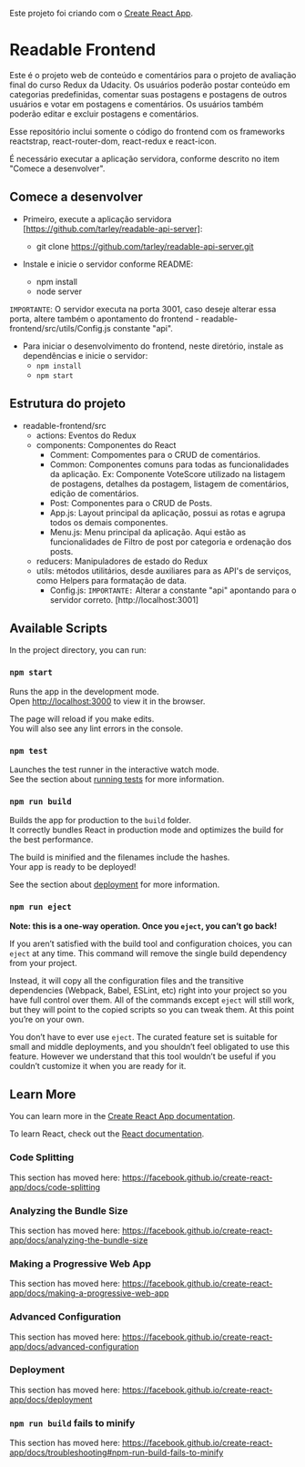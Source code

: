 Este projeto foi criando com o [Create React App](https://github.com/facebook/create-react-app).

# Readable Frontend

Este é o projeto web de conteúdo e comentários para o projeto de avaliação final do curso Redux da Udacity. Os usuários poderão postar conteúdo em categorias predefinidas, comentar suas postagens e postagens de outros usuários e votar em postagens e comentários. Os usuários também poderão editar e excluir postagens e comentários.

Esse repositório inclui somente o código do frontend com os frameworks reactstrap, react-router-dom, react-redux e react-icon.

É necessário executar a aplicação servidora, conforme descrito no item "Comece a desenvolver".

## Comece a desenvolver

* Primeiro, execute a aplicação servidora [https://github.com/tarley/readable-api-server]:
	- git clone https://github.com/tarley/readable-api-server.git

* Instale e inicie o servidor conforme README:
	- npm install
	- node server

`IMPORTANTE`: 
O servidor executa na porta 3001, caso deseje alterar essa porta, altere também o apontamento do frontend 
	- readable-frontend/src/utils/Config.js constante "api".

* Para iniciar o desenvolvimento do frontend, neste diretório, instale as dependências e inicie o servidor:
	- `npm install`
	- `npm start`

## Estrutura do projeto

* readable-frontend/src
	- actions: Eventos do Redux
	- components: Componentes do React
		- Comment: Compomentes para o CRUD de comentários.
		- Common: Componentes comuns para todas as funcionalidades da aplicação. Ex: Componente VoteScore utilizado na listagem de postagens, detalhes da postagem, listagem de comentários, edição de comentários.
		- Post: Componentes para o CRUD de Posts.
		- App.js: Layout principal da aplicação, possui as rotas e agrupa todos os demais componentes.
		- Menu.js: Menu principal da aplicação. Aqui estão as funcionalidades de Filtro de post por categoria e ordenação dos posts.
	- reducers: Manipuladores de estado do Redux
	- utils: métodos utilitários, desde auxiliares para as API's de serviços, como Helpers para formatação de data.
		- Config.js: `IMPORTANTE:` Alterar a constante "api" apontando para o servidor correto. [http://localhost:3001] 

## Available Scripts

In the project directory, you can run:

### `npm start`

Runs the app in the development mode.<br>
Open [http://localhost:3000](http://localhost:3000) to view it in the browser.

The page will reload if you make edits.<br>
You will also see any lint errors in the console.

### `npm test`

Launches the test runner in the interactive watch mode.<br>
See the section about [running tests](https://facebook.github.io/create-react-app/docs/running-tests) for more information.

### `npm run build`

Builds the app for production to the `build` folder.<br>
It correctly bundles React in production mode and optimizes the build for the best performance.

The build is minified and the filenames include the hashes.<br>
Your app is ready to be deployed!

See the section about [deployment](https://facebook.github.io/create-react-app/docs/deployment) for more information.

### `npm run eject`

**Note: this is a one-way operation. Once you `eject`, you can’t go back!**

If you aren’t satisfied with the build tool and configuration choices, you can `eject` at any time. This command will remove the single build dependency from your project.

Instead, it will copy all the configuration files and the transitive dependencies (Webpack, Babel, ESLint, etc) right into your project so you have full control over them. All of the commands except `eject` will still work, but they will point to the copied scripts so you can tweak them. At this point you’re on your own.

You don’t have to ever use `eject`. The curated feature set is suitable for small and middle deployments, and you shouldn’t feel obligated to use this feature. However we understand that this tool wouldn’t be useful if you couldn’t customize it when you are ready for it.

## Learn More

You can learn more in the [Create React App documentation](https://facebook.github.io/create-react-app/docs/getting-started).

To learn React, check out the [React documentation](https://reactjs.org/).

### Code Splitting

This section has moved here: https://facebook.github.io/create-react-app/docs/code-splitting

### Analyzing the Bundle Size

This section has moved here: https://facebook.github.io/create-react-app/docs/analyzing-the-bundle-size

### Making a Progressive Web App

This section has moved here: https://facebook.github.io/create-react-app/docs/making-a-progressive-web-app

### Advanced Configuration

This section has moved here: https://facebook.github.io/create-react-app/docs/advanced-configuration

### Deployment

This section has moved here: https://facebook.github.io/create-react-app/docs/deployment

### `npm run build` fails to minify

This section has moved here: https://facebook.github.io/create-react-app/docs/troubleshooting#npm-run-build-fails-to-minify
